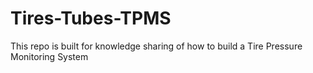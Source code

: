 # Tires-Tubes-TPMS
This repo is built for knowledge sharing of how to build a Tire Pressure Monitoring System
